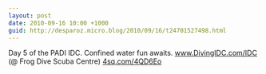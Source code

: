 ```yaml
---
layout: post
date: 2010-09-16 10:00 +1000
guid: http://desparoz.micro.blog/2010/09/16/t24701527498.html
---
```

Day 5 of the PADI IDC. Confined water fun awaits. www.DivingIDC.com/IDC (@ Frog Dive Scuba Centre) [4sq.com/4QD6Eo](http://4sq.com/4QD6Eo)
